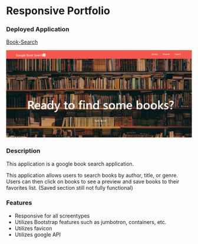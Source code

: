 # Responsive Portfolio

### Deployed Application 

[Book-Search](https://booksearch-application.herokuapp.com/)

![Screenshot of book-search home page](./client/public/images/book-search.JPG)

### Description 
This application is a google book search application.

This application allows users to search books by author, title, or genre. Users can then click on books to see a preview and save books to their favorites list. (Saved section still not fully functional) 

### Features
* Responsive for all screentypes
* Utilizes Bootstrap features such as jumbotron, containers, etc.   
* Utilizes favicon
* Utilizes google API
